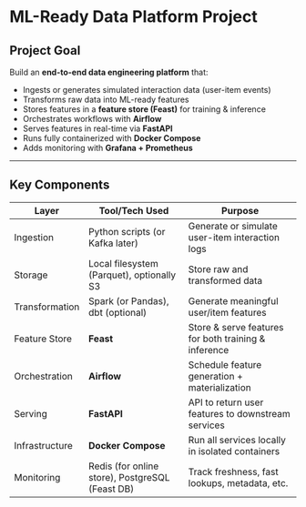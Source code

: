 # ML-Ready Data Platform Project

## Project Goal

Build an **end-to-end data engineering platform** that:
- Ingests or generates simulated interaction data (user-item events)
- Transforms raw data into ML-ready features
- Stores features in a **feature store (Feast)** for training & inference
- Orchestrates workflows with **Airflow**
- Serves features in real-time via **FastAPI**
- Runs fully containerized with **Docker Compose**
- Adds monitoring with **Grafana + Prometheus**

---

## Key Components

| Layer         | Tool/Tech Used                                | Purpose                                              |
|---------------|------------------------------------------------|------------------------------------------------------|
| Ingestion     | Python scripts (or Kafka later)                | Generate or simulate user-item interaction logs     |
| Storage       | Local filesystem (Parquet), optionally S3      | Store raw and transformed data                      |
| Transformation| Spark (or Pandas), dbt (optional)              | Generate meaningful user/item features              |
| Feature Store | **Feast**                                      | Store & serve features for both training & inference|
| Orchestration | **Airflow**                                    | Schedule feature generation + materialization       |
| Serving       | **FastAPI**                                    | API to return user features to downstream services  |
| Infrastructure| **Docker Compose**                             | Run all services locally in isolated containers     |
| Monitoring    | Redis (for online store), PostgreSQL (Feast DB)| Track freshness, fast lookups, metadata, etc.       |
